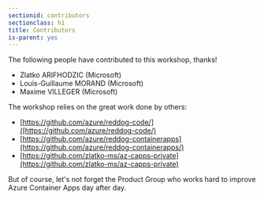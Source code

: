 ```yaml
---
sectionid: contributors
sectionclass: h1
title: Contributors
is-parent: yes
---
```


The following people have contributed to this workshop, thanks!

- Zlatko ARIFHODZIC (Microsoft)
- Louis-Guillaume MORAND (Microsoft)
- Maxime VILLEGER (Microsoft)

The workshop relies on the great work done by others:

- [https://github.com/azure/reddog-code/]([https://github.com/azure/reddog-code/)
- [https://github.com/azure/reddog-containerapps](https://github.com/azure/reddog-containerapps/)
- [https://github.com/zlatko-ms/az-capps-private](https://github.com/zlatko-ms/az-capps-private)

But of course, let's not forget the Product Group who works hard to improve Azure Container Apps day after day.
